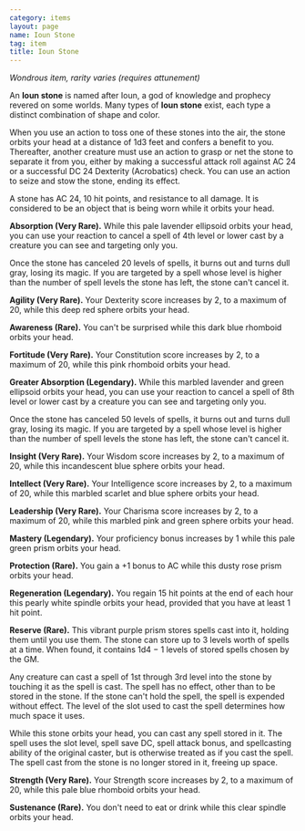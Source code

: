 ```yaml
---
category: items
layout: page
name: Ioun Stone 
tag: item
title: Ioun Stone 
---
```


_Wondrous item, rarity varies (requires attunement)_ 

An **Ioun stone** is named after Ioun, a god of knowledge and prophecy revered on some worlds. Many types of **Ioun stone** exist, each type a distinct combination of shape and color.

When you use an action to toss one of these stones into the air, the stone orbits your head at a distance of 1d3 feet and confers a benefit to you. Thereafter, another creature must use an action to grasp or net the stone to separate it from you, either by making a successful attack roll against AC 24 or a successful DC 24 Dexterity (Acrobatics) check. You can use an action to seize and stow the stone, ending its effect.

A stone has AC 24, 10 hit points, and resistance to all damage. It is considered to be an object that is being worn while it orbits your head.

**Absorption (Very Rare).** While this pale lavender ellipsoid orbits your head, you can use your reaction to cancel a spell of 4th level or lower cast by a creature you can see and targeting only you.

Once the stone has canceled 20 levels of spells, it burns out and turns dull gray, losing its magic. If you are targeted by a spell whose level is higher than the number of spell levels the stone has left, the stone can't cancel it.

**Agility (Very Rare).** Your Dexterity score increases by 2, to a maximum of 20, while this deep red sphere orbits your head.

**Awareness (Rare).** You can't be surprised while this dark blue rhomboid orbits your head.

**Fortitude (Very Rare).** Your Constitution score increases by 2, to a maximum of 20, while this pink rhomboid orbits your head.

**Greater Absorption (Legendary).** While this marbled lavender and green ellipsoid orbits your head, you can use your reaction to cancel a spell of 8th level or lower cast by a creature you can see and targeting only you.

Once the stone has canceled 50 levels of spells, it burns out and turns dull gray, losing its magic. If you are targeted by a spell whose level is higher than the number of spell levels the stone has left, the stone can't cancel it.

**Insight (Very Rare).** Your Wisdom score increases by 2, to a maximum of 20, while this incandescent blue sphere orbits your head.

**Intellect (Very Rare).** Your Intelligence score increases by 2, to a maximum of 20, while this marbled scarlet and blue sphere orbits your head.

**Leadership (Very Rare).** Your Charisma score increases by 2, to a maximum of 20, while this marbled pink and green sphere orbits your head.

**Mastery (Legendary).** Your proficiency bonus increases by 1 while this pale green prism orbits your head.

**Protection (Rare).** You gain a +1 bonus to AC while this dusty rose prism orbits your head.

**Regeneration (Legendary).** You regain 15 hit points at the end of each hour this pearly white spindle orbits your head, provided that you have at least 1 hit point.

**Reserve (Rare).** This vibrant purple prism stores spells cast into it, holding them until you use them. The stone can store up to 3 levels worth of spells at a time. When found, it contains 1d4 − 1 levels of stored spells chosen by the GM.

Any creature can cast a spell of 1st through 3rd level into the stone by touching it as the spell is cast. The spell has no effect, other than to be stored in the stone. If the stone can't hold the spell, the spell is expended without effect. The level of the slot used to cast the spell determines how much space it uses.

While this stone orbits your head, you can cast any spell stored in it. The spell uses the slot level, spell save DC, spell attack bonus, and spellcasting ability of the original caster, but is otherwise treated as if you cast the spell. The spell cast from the stone is no longer stored in it, freeing up space.

**Strength (Very Rare).** Your Strength score increases by 2, to a maximum of 20, while this pale blue rhomboid orbits your head.

**Sustenance (Rare).** You don't need to eat or drink while this clear spindle orbits your head. 
